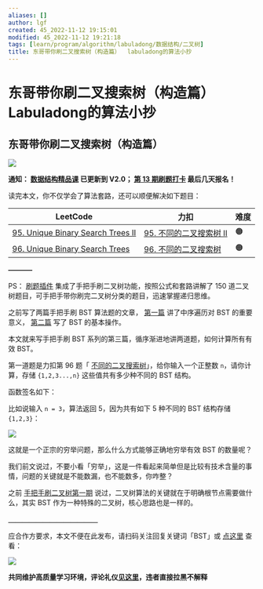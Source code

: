 ```yaml
---
aliases: []
author: lgf
created: 45_2022-11-12 19:15:01
modified: 45_2022-11-12 19:21:18
tags: [learn/program/algorithm/labuladong/数据结构/二叉树]
title: 东哥带你刷二叉搜索树（构造篇）  labuladong的算法小抄
---
```

# 东哥带你刷二叉搜索树（构造篇） Labuladong的算法小抄
## 东哥带你刷二叉搜索树（构造篇）

[![](https://labuladong.gitee.io/algo/images/souyisou1.png)](https://labuladong.gitee.io/algo/images/souyisou1.png)

**通知： [数据结构精品课](https://aep.h5.xeknow.com/s/1XJHEO) 已更新到 V2.0； [第 13 期刷题打卡](https://mp.weixin.qq.com/s/eUG2OOzY3k_ZTz-CFvtv5Q) 最后几天报名！**

读完本文，你不仅学会了算法套路，还可以顺便解决如下题目：

| LeetCode | 力扣 | 难度 |
| --- | --- | --- |
| [95\. Unique Binary Search Trees II](https://leetcode.com/problems/unique-binary-search-trees-ii/) | [95\. 不同的二叉搜索树 II](https://leetcode.cn/problems/unique-binary-search-trees-ii/) | 🟠 |
| [96\. Unique Binary Search Trees](https://leetcode.com/problems/unique-binary-search-trees/) | [96\. 不同的二叉搜索树](https://leetcode.cn/problems/unique-binary-search-trees/) | 🟠 |

**———–**

PS： [刷题插件](https://mp.weixin.qq.com/s/OE1zPVPj0V2o82N4HtLQbw) 集成了手把手刷二叉树功能，按照公式和套路讲解了 150 道二叉树题目，可手把手带你刷完二叉树分类的题目，迅速掌握递归思维。

之前写了两篇手把手刷 BST 算法题的文章， [第一篇](https://labuladong.gitee.io/algo/2/21/42/) 讲了中序遍历对 BST 的重要意义， [第二篇](https://labuladong.gitee.io/algo/2/21/43/) 写了 BST 的基本操作。

本文就来写手把手刷 BST 系列的第三篇，循序渐进地讲两道题，如何计算所有有效 BST。

第一道题是力扣第 96 题「 [不同的二叉搜索树](https://leetcode.cn/problems/unique-binary-search-trees/)」，给你输入一个正整数 `n`，请你计算，存储 `{1,2,3...,n}` 这些值共有多少种不同的 BST 结构。

函数签名如下：

比如说输入 `n = 3`，算法返回 5，因为共有如下 5 种不同的 BST 结构存储 `{1,2,3}`：

[![](https://labuladong.gitee.io/algo/images/BST3/2.jpg)](https://labuladong.gitee.io/algo/images/BST3/2.jpg)

这就是一个正宗的穷举问题，那么什么方式能够正确地穷举有效 BST 的数量呢？

我们前文说过，不要小看「穷举」，这是一件看起来简单但是比较有技术含量的事情，问题的关键就是不能数漏，也不能数多，你咋整？

之前 [手把手刷二叉树第一期](https://labuladong.gitee.io/algo/2/21/37/) 说过，二叉树算法的关键就在于明确根节点需要做什么，其实 BST 作为一种特殊的二叉树，核心思路也是一样的。

**＿＿＿＿＿＿＿＿＿＿＿＿＿**

应合作方要求，本文不便在此发布，请扫码关注回复关键词「BST」或 [点这里](https://appktavsiei5995.pc.xiaoe-tech.com/detail/i_62987940e4b01a4852072f8c/1) 查看：

[![](https://labuladong.gitee.io/algo/images/qrcode.jpg)](https://labuladong.gitee.io/algo/images/qrcode.jpg)

**共同维护高质量学习环境，评论礼仪[见这里](https://mp.weixin.qq.com/s/YdSoYZS0QjZpbphQlpHyyA)，违者直接拉黑不解释**